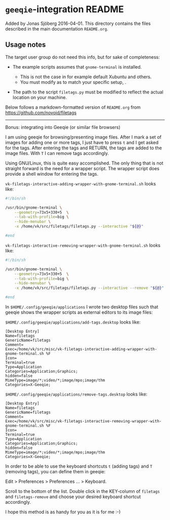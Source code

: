 # `geeqie`-integration README

Added by Jonas Sjöberg 2016-04-01.
This directory contains the files described in the main documentation
`README.org`.


## Usage notes
The target user group do not need this info, but for sake of completeness:

* The example scripts assumes that `gnome-terminal` is installed.
    * This is not the case in for example default Xubuntu and others.
    * You must modify as to match your specific setup, .

* The path to the script `filetags.py` must be modified to reflect the actual
  location on your machine.



Below follows a markdown-formatted version of `README.org` from
<https://github.com/novoid/filetags>


--------------------------------------------------------------------------------


Bonus: integrating into Geeqie (or similar file browsers)

I am using geeqie for browsing/presenting image files.
After I mark a set of images for adding one or more tags,
I just have to press `t` and I get asked for the tags.
After entering the tags and RETURN, the tags are added to the image files.
With `T` I can remove tags accordingly.

Using GNU/Linux, this is quite easy accomplished.
The only thing that is not straight forward is the need for a wrapper script.
The wrapper script does provide a shell window for entering the tags.


`vk-filetags-interactive-adding-wrapper-with-gnome-terminal.sh` looks like:

```bash
#!/bin/sh

/usr/bin/gnome-terminal \
    --geometry=73x5+330+5  \
    --tab-with-profile=big \
    --hide-menubar \
    -x /home/vk/src/filetags/filetags.py --interactive "${@}"

#end
```


`vk-filetags-interactive-removing-wrapper-with-gnome-terminal.sh` looks like:

```bash
#!/bin/sh

/usr/bin/gnome-terminal \
    --geometry=73x5+330+5  \
    --tab-with-profile=big \
    --hide-menubar \
    -x /home/vk/src/filetags/filetags.py --interactive --remove "${@}"

#end
```


In `$HOME/.config/geeqie/applications` I wrote two desktop files such that
geeqie shows the wrapper scripts as external editors to its image files:


`$HOME/.config/geeqie/applications/add-tags.desktop` looks like:

```
[Desktop Entry]
Name=filetags
GenericName=filetags
Comment=
Exec=/home/vk/src/misc/vk-filetags-interactive-adding-wrapper-with-gnome-terminal.sh %F
Icon=
Terminal=true
Type=Application
Categories=Application;Graphics;
hidden=false
MimeType=image/*;video/*;image/mpo;image/thm
Categories=X-Geeqie;
```


`$HOME/.config/geeqie/applications/remove-tags.desktop` looks like:

```
[Desktop Entry]
Name=filetags
GenericName=filetags
Comment=
Exec=/home/vk/src/misc/vk-filetags-interactive-removing-wrapper-with-gnome-terminal.sh %F
Icon=
Terminal=true
Type=Application
Categories=Application;Graphics;
hidden=false
MimeType=image/*;video/*;image/mpo;image/thm
Categories=X-Geeqie;
```


In order to be able to use the keyboard shortcuts
`t` (adding tags) and `T` (removing tags), you can define them in geeqie:

Edit > Preferences > Preferences ... > Keyboard.

Scroll to the bottom of the list.
Double click in the KEY-column of `filetags` and `filetags-remove` and choose
your desired keyboard shortcut accordingly.


I hope this method is as handy for you as it is for me :-)


